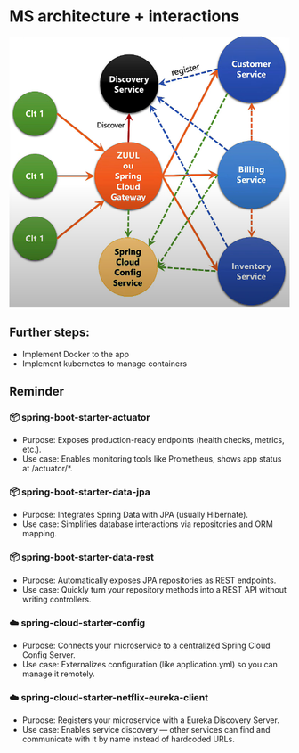 # MS architecture + interactions
![img.png](img.png)

## Further steps:
* Implement Docker to the app
* Implement kubernetes to manage containers

## Reminder
### 📦 spring-boot-starter-actuator
* Purpose: Exposes production-ready endpoints (health checks, metrics, etc.).
* Use case: Enables monitoring tools like Prometheus, shows app status at /actuator/*.

### 📦 spring-boot-starter-data-jpa
* Purpose: Integrates Spring Data with JPA (usually Hibernate).
* Use case: Simplifies database interactions via repositories and ORM mapping.

### 📦 spring-boot-starter-data-rest
* Purpose: Automatically exposes JPA repositories as REST endpoints.
* Use case: Quickly turn your repository methods into a REST API without writing controllers.

### ☁️ spring-cloud-starter-config
* Purpose: Connects your microservice to a centralized Spring Cloud Config Server.
* Use case: Externalizes configuration (like application.yml) so you can manage it remotely.

### ☁️ spring-cloud-starter-netflix-eureka-client
* Purpose: Registers your microservice with a Eureka Discovery Server.
* Use case: Enables service discovery — other services can find and communicate with it by name instead of hardcoded URLs.